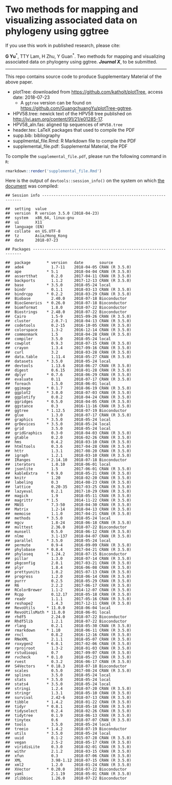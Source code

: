 # Two methods for mapping and visualizing associated data on phylogeny using ggtree

If you use this work in published research, please cite:


__G Yu__<sup>\*</sup>, TTY Lam, H Zhu, Y Guan<sup>\*</sup>. Two methods for mapping and visualizing associated data on phylogeny using ggtree. __*Journal X*__, to be submitted.


----

This repo contains source code to produce Supplementary Material of the above paper.


+ plotTree: downloaded from <https://github.com/katholt/plotTree>, access date: 2018-07-23
    - A `ggtree` version can be found on <https://github.com/GuangchuangYu/plotTree-ggtree>.
+ HPV58.tree: newick text of the HPV58 tree published on <http://jvi.asm.org/content/91/21/e01285-17>.
+ HPV58_aln.fas: aligned tip sequences of `HPV58.tree`
+ header.tex: LaTeX packages that used to compile the PDF
+ supp.bib: bibliography
+ supplmental_file.Rmd: R Markdown file to compile the PDF
+ supplemental_file.pdf: Supplemental Material, the PDF


To compile the `supplemental_file.pdf`, please run the following command in `R`:

```r
rmarkdown::render('supplemental_file.Rmd')
```

Here is the output of `devtools::session_info()` on the system on which [the document](https://github.com/GuangchuangYu/plotting_tree_with_data/blob/master/supplemental_file.pdf) was compiled:


    ## Session info -------------------------------------------------------------

    ##  setting  value                       
    ##  version  R version 3.5.0 (2018-04-23)
    ##  system   x86_64, linux-gnu           
    ##  ui       X11                         
    ##  language (EN)                        
    ##  collate  en_US.UTF-8                 
    ##  tz       Asia/Hong_Kong              
    ##  date     2018-07-23

    ## Packages -----------------------------------------------------------------

    ##  package       * version   date       source        
    ##  ade4            1.7-11    2018-04-05 CRAN (R 3.5.0)
    ##  ape           * 5.1       2018-04-04 CRAN (R 3.5.0)
    ##  assertthat      0.2.0     2017-04-11 CRAN (R 3.5.0)
    ##  backports       1.1.2     2017-12-13 CRAN (R 3.5.0)
    ##  base          * 3.5.0     2018-05-24 local         
    ##  bindr           0.1.1     2018-03-13 CRAN (R 3.5.0)
    ##  bindrcpp      * 0.2.2     2018-03-29 CRAN (R 3.5.0)
    ##  Biobase         2.40.0    2018-07-18 Bioconductor  
    ##  BiocGenerics  * 0.26.0    2018-07-18 Bioconductor  
    ##  biomformat      1.8.0     2018-07-22 Bioconductor  
    ##  Biostrings    * 2.48.0    2018-07-22 Bioconductor  
    ##  Cairo           1.5-9     2015-09-26 CRAN (R 3.5.0)
    ##  cluster         2.0.7-1   2018-04-13 CRAN (R 3.5.0)
    ##  codetools       0.2-15    2016-10-05 CRAN (R 3.5.0)
    ##  colorspace      1.3-2     2016-12-14 CRAN (R 3.5.0)
    ##  commonmark      1.5       2018-04-28 CRAN (R 3.5.0)
    ##  compiler        3.5.0     2018-05-24 local         
    ##  cowplot         0.9.3     2018-07-15 CRAN (R 3.5.0)
    ##  crayon          1.3.4     2017-09-16 CRAN (R 3.5.0)
    ##  curl            3.2       2018-03-28 CRAN (R 3.5.0)
    ##  data.table      1.11.4    2018-05-27 CRAN (R 3.5.0)
    ##  datasets      * 3.5.0     2018-05-24 local         
    ##  devtools        1.13.6    2018-06-27 CRAN (R 3.5.0)
    ##  digest          0.6.15    2018-01-28 CRAN (R 3.5.0)
    ##  dplyr         * 0.7.6     2018-06-29 CRAN (R 3.5.0)
    ##  evaluate        0.11      2018-07-17 CRAN (R 3.5.0)
    ##  foreach         1.5.0     2018-06-01 local         
    ##  ggimage       * 0.1.7     2018-06-19 CRAN (R 3.5.0)
    ##  ggplot2       * 3.0.0     2018-07-03 CRAN (R 3.5.0)
    ##  ggplotify       0.0.2     2018-04-24 CRAN (R 3.5.0)
    ##  ggridges      * 0.5.0     2018-04-05 CRAN (R 3.5.0)
    ##  ggstance        0.3       2016-11-16 CRAN (R 3.5.0)
    ##  ggtree        * 1.12.5    2018-07-19 Bioconductor  
    ##  glue            1.3.0     2018-07-17 CRAN (R 3.5.0)
    ##  graphics      * 3.5.0     2018-05-24 local         
    ##  grDevices     * 3.5.0     2018-05-24 local         
    ##  grid            3.5.0     2018-05-24 local         
    ##  gridGraphics    0.3-0     2018-04-03 CRAN (R 3.5.0)
    ##  gtable          0.2.0     2016-02-26 CRAN (R 3.5.0)
    ##  hms             0.4.2     2018-03-10 CRAN (R 3.5.0)
    ##  htmltools       0.3.6     2017-04-28 CRAN (R 3.5.0)
    ##  httr            1.3.1     2017-08-20 CRAN (R 3.5.0)
    ##  igraph          1.2.1     2018-03-10 CRAN (R 3.5.0)
    ##  IRanges       * 2.14.10   2018-07-18 Bioconductor  
    ##  iterators       1.0.10    2018-06-01 local         
    ##  jsonlite        1.5       2017-06-01 CRAN (R 3.5.0)
    ##  kableExtra    * 0.9.0     2018-05-21 CRAN (R 3.5.0)
    ##  knitr           1.20      2018-02-20 CRAN (R 3.5.0)
    ##  labeling        0.3       2014-08-23 CRAN (R 3.5.0)
    ##  lattice         0.20-35   2017-03-25 CRAN (R 3.5.0)
    ##  lazyeval        0.2.1     2017-10-29 CRAN (R 3.5.0)
    ##  magick          1.9       2018-05-11 CRAN (R 3.5.0)
    ##  magrittr      * 1.5       2014-11-22 CRAN (R 3.5.0)
    ##  MASS            7.3-50    2018-04-30 CRAN (R 3.5.0)
    ##  Matrix          1.2-14    2018-04-13 CRAN (R 3.5.0)
    ##  memoise         1.1.0     2017-04-21 CRAN (R 3.5.0)
    ##  methods       * 3.5.0     2018-05-24 local         
    ##  mgcv            1.8-24    2018-06-18 CRAN (R 3.5.0)
    ##  multtest        2.36.0    2018-07-22 Bioconductor  
    ##  munsell         0.5.0     2018-06-12 CRAN (R 3.5.0)
    ##  nlme            3.1-137   2018-04-07 CRAN (R 3.5.0)
    ##  parallel      * 3.5.0     2018-05-24 local         
    ##  permute         0.9-4     2016-09-09 CRAN (R 3.5.0)
    ##  phylobase     * 0.8.4     2017-04-21 CRAN (R 3.5.0)
    ##  phyloseq      * 1.24.2    2018-07-15 Bioconductor  
    ##  pillar          1.3.0     2018-07-14 CRAN (R 3.5.0)
    ##  pkgconfig       2.0.1     2017-03-21 CRAN (R 3.5.0)
    ##  plyr            1.8.4     2016-06-08 CRAN (R 3.5.0)
    ##  prettyunits     1.0.2     2015-07-13 CRAN (R 3.5.0)
    ##  progress        1.2.0     2018-06-14 CRAN (R 3.5.0)
    ##  purrr           0.2.5     2018-05-29 CRAN (R 3.5.0)
    ##  R6              2.2.2     2017-06-17 CRAN (R 3.5.0)
    ##  RColorBrewer    1.1-2     2014-12-07 CRAN (R 3.5.0)
    ##  Rcpp            0.12.17   2018-05-18 CRAN (R 3.5.0)
    ##  readr           1.1.1     2017-05-16 CRAN (R 3.5.0)
    ##  reshape2        1.4.3     2017-12-11 CRAN (R 3.5.0)
    ##  RevoUtils     * 11.0.0    2018-06-04 local         
    ##  RevoUtilsMath * 11.0.0    2018-06-01 local         
    ##  rhdf5           2.24.0    2018-07-22 Bioconductor  
    ##  Rhdf5lib        1.2.1     2018-07-22 Bioconductor  
    ##  rlang           0.2.1     2018-05-30 CRAN (R 3.5.0)
    ##  rmarkdown     * 1.10      2018-06-11 CRAN (R 3.5.0)
    ##  rncl            0.8.2     2016-12-16 CRAN (R 3.5.0)
    ##  RNeXML          2.1.1     2018-05-07 CRAN (R 3.5.0)
    ##  roxygen2      * 6.0.1     2017-02-06 CRAN (R 3.5.0)
    ##  rprojroot       1.3-2     2018-01-03 CRAN (R 3.5.0)
    ##  rstudioapi      0.7       2017-09-07 CRAN (R 3.5.0)
    ##  rvcheck       * 0.1.0     2018-05-23 CRAN (R 3.5.0)
    ##  rvest           0.3.2     2016-06-17 CRAN (R 3.5.0)
    ##  S4Vectors     * 0.18.3    2018-07-18 Bioconductor  
    ##  scales          0.5.0     2017-08-24 CRAN (R 3.5.0)
    ##  splines         3.5.0     2018-05-24 local         
    ##  stats         * 3.5.0     2018-05-24 local         
    ##  stats4        * 3.5.0     2018-05-24 local         
    ##  stringi         1.2.4     2018-07-20 CRAN (R 3.5.0)
    ##  stringr         1.3.1     2018-05-10 CRAN (R 3.5.0)
    ##  survival        2.42-6    2018-07-13 CRAN (R 3.5.0)
    ##  tibble        * 1.4.2     2018-01-22 CRAN (R 3.5.0)
    ##  tidyr         * 0.8.1     2018-05-18 CRAN (R 3.5.0)
    ##  tidyselect      0.2.4     2018-02-26 CRAN (R 3.5.0)
    ##  tidytree        0.1.9     2018-06-13 CRAN (R 3.5.0)
    ##  tinytex         0.6       2018-07-07 CRAN (R 3.5.0)
    ##  tools           3.5.0     2018-05-24 local         
    ##  treeio        * 1.4.2     2018-07-19 Bioconductor  
    ##  utils         * 3.5.0     2018-05-24 local         
    ##  uuid            0.1-2     2015-07-28 CRAN (R 3.5.0)
    ##  vegan           2.5-2     2018-05-17 CRAN (R 3.5.0)
    ##  viridisLite     0.3.0     2018-02-01 CRAN (R 3.5.0)
    ##  withr           2.1.2     2018-03-15 CRAN (R 3.5.0)
    ##  xfun            0.3       2018-07-06 CRAN (R 3.5.0)
    ##  XML             3.98-1.12 2018-07-15 CRAN (R 3.5.0)
    ##  xml2            1.2.0     2018-01-24 CRAN (R 3.5.0)
    ##  XVector       * 0.20.0    2018-07-22 Bioconductor  
    ##  yaml            2.1.19    2018-05-01 CRAN (R 3.5.0)
    ##  zlibbioc        1.26.0    2018-07-22 Bioconductor

